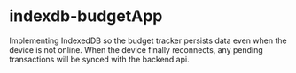 # indexdb-budgetApp
Implementing IndexedDB so the budget tracker persists data even when the device is not online. When the device finally reconnects, any pending transactions will be synced with the backend api. 

